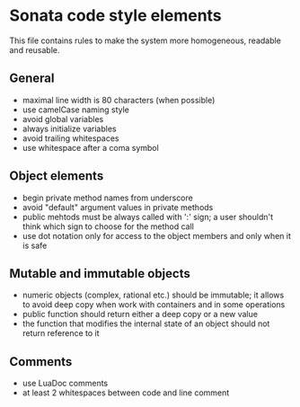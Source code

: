 # Sonata code style elements

This file contains rules to make the system more homogeneous, readable and reusable.

## General 

* maximal line width is 80 characters (when possible)
* use camelCase naming style
* avoid global variables
* always initialize variables
* avoid trailing whitespaces
* use whitespace after a coma symbol

## Object elements

* begin private method names from underscore 
* avoid "default" argument values in private methods
* public mehtods must be always called with ':' sign; a user shouldn't think which sign to choose for the method call 
* use dot notation only for access to the object members and only when it is safe

## Mutable and immutable objects

* numeric objects (complex, rational etc.) should be immutable; it allows to avoid deep copy when work with containers and in some operations
* public function should return either a deep copy or a new value 
* the function that modifies the internal state of an object should not return reference to it

## Comments

* use LuaDoc comments
* at least 2 whitespaces between code and line comment
